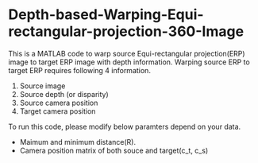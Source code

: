 # Depth-based-Warping-Equi-rectangular-projection-360-Image
This is a MATLAB code to warp source Equi-rectangular projection(ERP) image to target ERP image with depth information.
Warping source ERP to target ERP requires following 4 information.
1) Source image
2) Source depth (or disparity)
3) Source camera position
4) Target camera position

To run this code, please modify below paramters depend on your data. 
- Maimum and minimum distance(R).
- Camera position matrix of both souce and target(c_t, c_s)

